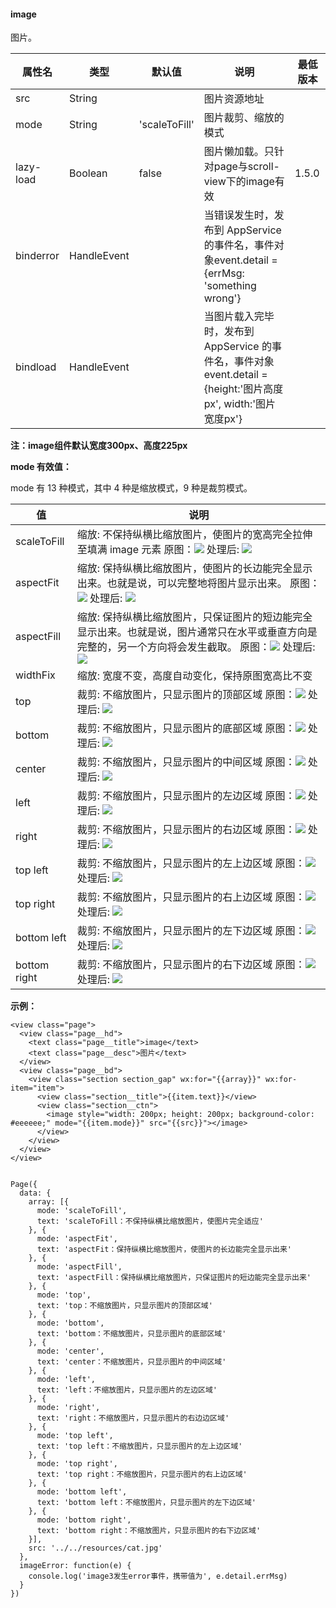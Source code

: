 <!-- https://developers.weixin.qq.com/miniprogram/dev/component/image.html -->

#### image

图片。

  属性名      |  类型          |  默认值          |  说明                                                                                | 最低版本 
--------------|----------------|------------------|--------------------------------------------------------------------------------------|----------
  src         |  String        |                  |  图片资源地址                                                                        |          
  mode        |  String        |  'scaleToFill'   |  图片裁剪、缩放的模式                                                                |          
  lazy-load   |  Boolean       |  false           |  图片懒加载。只针对page与scroll-view下的image有效                                    |  1.5.0   
  binderror   |  HandleEvent   |                  |当错误发生时，发布到 AppService 的事件名，事件对象event.detail = {errMsg: 'something wrong'}|          
  bindload    |  HandleEvent   |                  |当图片载入完毕时，发布到 AppService 的事件名，事件对象event.detail = {height:'图片高度px', width:'图片宽度px'}|          

**注：image组件默认宽度300px、高度225px**

**mode 有效值：**

mode 有 13 种模式，其中 4 种是缩放模式，9 种是裁剪模式。

  值             |  说明                                                                                                                                                                                                                         
-----------------|-------------------------------------------------------------------------------------------------------------------------------------------------------------------------------------------------------------------------------
  scaleToFill    |缩放: 不保持纵横比缩放图片，使图片的宽高完全拉伸至填满 image 元素  原图：![](https://mp.weixin.qq.com/debug/wxadoc/dev/image/cat/0.jpg?t=201838) 处理后: ![](https://mp.weixin.qq.com/debug/wxadoc/dev/image/cat/1.png?t=201838)
  aspectFit      |缩放: 保持纵横比缩放图片，使图片的长边能完全显示出来。也就是说，可以完整地将图片显示出来。  原图：![](https://mp.weixin.qq.com/debug/wxadoc/dev/image/cat/0.jpg?t=201838) 处理后: ![](https://mp.weixin.qq.com/debug/wxadoc/dev/image/cat/2.png?t=201838)
  aspectFill     |缩放: 保持纵横比缩放图片，只保证图片的短边能完全显示出来。也就是说，图片通常只在水平或垂直方向是完整的，另一个方向将会发生截取。  原图：![](https://mp.weixin.qq.com/debug/wxadoc/dev/image/cat/0.jpg?t=201838) 处理后: ![](https://mp.weixin.qq.com/debug/wxadoc/dev/image/cat/3.png?t=201838)
  widthFix       |  缩放: 宽度不变，高度自动变化，保持原图宽高比不变                                                                                                                                                                             
  top            |  裁剪: 不缩放图片，只显示图片的顶部区域  原图：![](https://mp.weixin.qq.com/debug/wxadoc/dev/image/cat/0.jpg?t=201838) 处理后: ![](https://mp.weixin.qq.com/debug/wxadoc/dev/image/cat/4.png?t=201838)                        
  bottom         |  裁剪: 不缩放图片，只显示图片的底部区域  原图：![](https://mp.weixin.qq.com/debug/wxadoc/dev/image/cat/0.jpg?t=201838) 处理后: ![](https://mp.weixin.qq.com/debug/wxadoc/dev/image/cat/5.png?t=201838)                        
  center         |  裁剪: 不缩放图片，只显示图片的中间区域  原图：![](https://mp.weixin.qq.com/debug/wxadoc/dev/image/cat/0.jpg?t=201838) 处理后: ![](https://mp.weixin.qq.com/debug/wxadoc/dev/image/cat/6.png?t=201838)                        
  left           |  裁剪: 不缩放图片，只显示图片的左边区域  原图：![](https://mp.weixin.qq.com/debug/wxadoc/dev/image/cat/0.jpg?t=201838) 处理后: ![](https://mp.weixin.qq.com/debug/wxadoc/dev/image/cat/7.png?t=201838)                        
  right          |  裁剪: 不缩放图片，只显示图片的右边区域  原图：![](https://mp.weixin.qq.com/debug/wxadoc/dev/image/cat/0.jpg?t=201838) 处理后: ![](https://mp.weixin.qq.com/debug/wxadoc/dev/image/cat/8.png?t=201838)                        
  top left       |  裁剪: 不缩放图片，只显示图片的左上边区域  原图：![](https://mp.weixin.qq.com/debug/wxadoc/dev/image/cat/0.jpg?t=201838) 处理后: ![](https://mp.weixin.qq.com/debug/wxadoc/dev/image/cat/9.png?t=201838)                      
  top right      |  裁剪: 不缩放图片，只显示图片的右上边区域  原图：![](https://mp.weixin.qq.com/debug/wxadoc/dev/image/cat/0.jpg?t=201838) 处理后: ![](https://mp.weixin.qq.com/debug/wxadoc/dev/image/cat/10.png?t=201838)                     
  bottom left    |  裁剪: 不缩放图片，只显示图片的左下边区域  原图：![](https://mp.weixin.qq.com/debug/wxadoc/dev/image/cat/0.jpg?t=201838) 处理后: ![](https://mp.weixin.qq.com/debug/wxadoc/dev/image/cat/11.png?t=201838)                     
  bottom right   |  裁剪: 不缩放图片，只显示图片的右下边区域  原图：![](https://mp.weixin.qq.com/debug/wxadoc/dev/image/cat/0.jpg?t=201838) 处理后: ![](https://mp.weixin.qq.com/debug/wxadoc/dev/image/cat/12.png?t=201838)                     

**示例：**

    <view class="page">
      <view class="page__hd">
        <text class="page__title">image</text>
        <text class="page__desc">图片</text>
      </view>
      <view class="page__bd">
        <view class="section section_gap" wx:for="{{array}}" wx:for-item="item">
          <view class="section__title">{{item.text}}</view>
          <view class="section__ctn">
            <image style="width: 200px; height: 200px; background-color: #eeeeee;" mode="{{item.mode}}" src="{{src}}"></image>
          </view>
        </view>
      </view>
    </view>
    

    Page({
      data: {
        array: [{
          mode: 'scaleToFill',
          text: 'scaleToFill：不保持纵横比缩放图片，使图片完全适应'
        }, { 
          mode: 'aspectFit',
          text: 'aspectFit：保持纵横比缩放图片，使图片的长边能完全显示出来'
        }, { 
          mode: 'aspectFill',
          text: 'aspectFill：保持纵横比缩放图片，只保证图片的短边能完全显示出来'
        }, { 
          mode: 'top',
          text: 'top：不缩放图片，只显示图片的顶部区域' 
        }, {      
          mode: 'bottom',
          text: 'bottom：不缩放图片，只显示图片的底部区域'
        }, { 
          mode: 'center',
          text: 'center：不缩放图片，只显示图片的中间区域'
        }, { 
          mode: 'left',
          text: 'left：不缩放图片，只显示图片的左边区域'
        }, { 
          mode: 'right',
          text: 'right：不缩放图片，只显示图片的右边边区域'
        }, { 
          mode: 'top left',
          text: 'top left：不缩放图片，只显示图片的左上边区域' 
        }, { 
          mode: 'top right',
          text: 'top right：不缩放图片，只显示图片的右上边区域'
        }, { 
          mode: 'bottom left',
          text: 'bottom left：不缩放图片，只显示图片的左下边区域'
        }, { 
          mode: 'bottom right',
          text: 'bottom right：不缩放图片，只显示图片的右下边区域'
        }],
        src: '../../resources/cat.jpg'
      },
      imageError: function(e) {
        console.log('image3发生error事件，携带值为', e.detail.errMsg)
      }
    })
